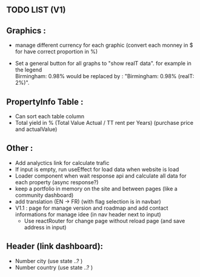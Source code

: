 ## TODO LIST (V1)

## Graphics :
- manage different currency for each graphic (convert each monney in $ for have correct proportion in %)

- Set a general button for all graphs to "show realT data".
  for example in the legend  
  Birmingham: 0.98% would be replaced by :
  "Birmingham: 0.98% (realT: 2%)".

## PropertyInfo Table :
- Can sort each table column
- Total yield in % (Total Value Actual / TT rent per Years) (purchase price and actualValue)

## Other :
- Add analyctics link for calculate trafic
- If input is empty, run useEffect for load data when website is load
- Loader component when wait response api and calculate all data for each property (async response?)
- keep a portfolio in memory on the site and between pages (like a community dashboard)
- add translation (EN -> FR) (with flag selection is in navbar)
- V1.1 : page for manage version and roadmap and add contact informations for manage idee (in nav header next to input)
  - Use reactRouter for change page without reload page (and save address in input)

## Header (link dashboard):
- Number city  (use state ..? )
- Number country (use state ..? )
